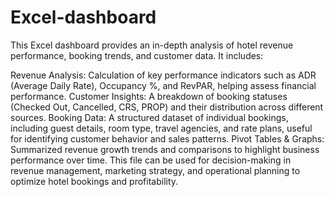 # Excel-dashboard
This Excel dashboard provides an in-depth analysis of hotel revenue performance, booking trends, and customer data. It includes:

Revenue Analysis: Calculation of key performance indicators such as ADR (Average Daily Rate), Occupancy %, and RevPAR, helping assess financial performance.
Customer Insights: A breakdown of booking statuses (Checked Out, Cancelled, CRS, PROP) and their distribution across different sources.
Booking Data: A structured dataset of individual bookings, including guest details, room type, travel agencies, and rate plans, useful for identifying customer behavior and sales patterns.
Pivot Tables & Graphs: Summarized revenue growth trends and comparisons to highlight business performance over time.
This file can be used for decision-making in revenue management, marketing strategy, and operational planning to optimize hotel bookings and profitability.
